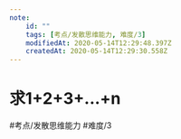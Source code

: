 ```yaml
---
note:
    id: ""
    tags: [考点/发散思维能力, 难度/3]
    modifiedAt: 2020-05-14T12:29:48.397Z
    createdAt: 2020-05-14T12:29:30.558Z
---
```

# 求1+2+3+...+n
#考点/发散思维能力 #难度/3 
